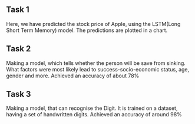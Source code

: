 ## Task 1  
Here, we have predicted the stock price of Apple, using the LSTM(Long Short Term Memory) model. The predictions are plotted in a chart.
## Task 2 
Making a model, which tells whether the person will be save from sinking. What factors were most likely lead to success-socio-economic status, age, gender and more. Achieved an accuracy of about 78% 
## Task 3 
Making a model, that can recognise the Digit. It is trained on a dataset, having a set of handwritten digits. Achieved an accuracy of around 98%
